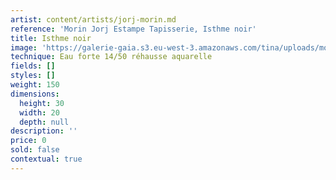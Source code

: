 ```yaml
---
artist: content/artists/jorj-morin.md
reference: 'Morin Jorj Estampe Tapisserie, Isthme noir'
title: Isthme noir
image: 'https://galerie-gaia.s3.eu-west-3.amazonaws.com/tina/uploads/morin-jorj-estampe-tapisserie/galerie-gaia-georges morin-IMG_6425.jpg'
technique: Eau forte 14/50 réhausse aquarelle
fields: []
styles: []
weight: 150
dimensions:
  height: 30
  width: 20
  depth: null
description: ''
price: 0
sold: false
contextual: true
---
```


